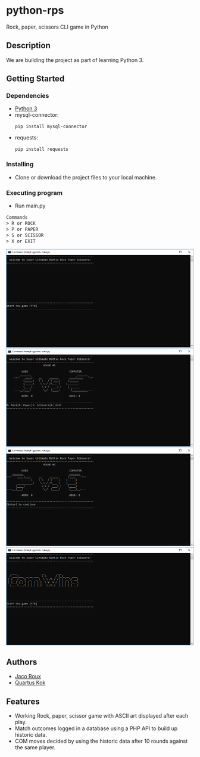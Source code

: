 # python-rps

Rock, paper, scissors CLI game in Python

## Description

We are building the project as part of learning Python 3.

## Getting Started

### Dependencies

* [Python 3](https://www.python.org/)
* mysql-connector:
    ```
    pip install mysql-connector
    ```
* requests:
    ```
    pip install requests
    ```

### Installing

* Clone or download the project files to your local machine. 

### Executing program

* Run main.py
```
Commands
> R or ROCK
> P or PAPER
> S or SCISSOR
> X or EXIT
```

![alt text](https://github.com/pjjroux/python-rps/blob/master/resources/images/welcome.PNG "Welcome to Super Ultimate Battle Rock Paper Scissors!")
![alt text](https://github.com/pjjroux/python-rps/blob/master/resources/images/play1.PNG "User plays rock but then lose to COM's paper")
![alt text](https://github.com/pjjroux/python-rps/blob/master/resources/images/play2.PNG "COM's rock beats player's scissor!")
![alt text](https://github.com/pjjroux/python-rps/blob/master/resources/images/result.PNG "It's another WIN for COM!")

## Authors

* [Jaco Roux](https://github.com/pjjroux)
* [Quartus Kok](https://github.com/qkok)

## Features

* Working Rock, paper, scissor game with ASCII art displayed after each play.
* Match outcomes logged in a database using a PHP API to build up historic data.
* COM moves decided by using the historic data after 10 rounds against the same player.
